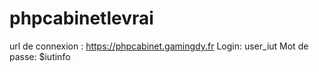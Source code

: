 # phpcabinetlevrai
url de connexion : https://phpcabinet.gamingdy.fr
Login: user_iut
Mot de passe: $iutinfo
